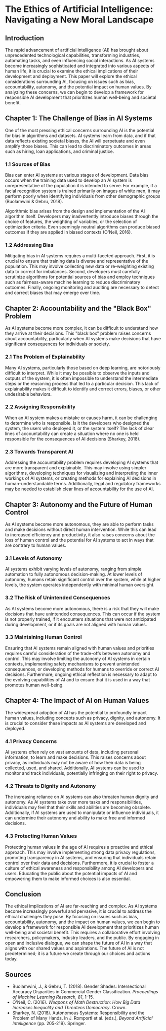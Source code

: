 # The Ethics of Artificial Intelligence: Navigating a New Moral Landscape

## Introduction

The rapid advancement of artificial intelligence (AI) has brought about unprecedented technological capabilities, transforming industries, automating tasks, and even influencing social interactions. As AI systems become increasingly sophisticated and integrated into various aspects of human life, it is crucial to examine the ethical implications of their development and deployment. This paper will explore the ethical considerations surrounding AI, focusing on issues such as bias, accountability, autonomy, and the potential impact on human values. By analyzing these concerns, we can begin to develop a framework for responsible AI development that prioritizes human well-being and societal benefit.

## Chapter 1: The Challenge of Bias in AI Systems

One of the most pressing ethical concerns surrounding AI is the potential for bias in algorithms and datasets. AI systems learn from data, and if that data reflects existing societal biases, the AI will perpetuate and even amplify those biases. This can lead to discriminatory outcomes in areas such as hiring, loan applications, and criminal justice.

### 1.1 Sources of Bias

Bias can enter AI systems at various stages of development. Data bias occurs when the training data used to develop an AI system is unrepresentative of the population it is intended to serve. For example, if a facial recognition system is trained primarily on images of white men, it may perform poorly when identifying individuals from other demographic groups (Buolamwini & Gebru, 2018).

Algorithmic bias arises from the design and implementation of the AI algorithm itself. Developers may inadvertently introduce biases through the choice of features, the weighting of variables, or the selection of optimization criteria. Even seemingly neutral algorithms can produce biased outcomes if they are applied in biased contexts (O'Neil, 2016).

### 1.2 Addressing Bias

Mitigating bias in AI systems requires a multi-faceted approach. First, it is crucial to ensure that training data is diverse and representative of the population. This may involve collecting new data or re-weighting existing data to correct for imbalances. Second, developers must carefully scrutinize algorithms for potential sources of bias and employ techniques such as fairness-aware machine learning to reduce discriminatory outcomes. Finally, ongoing monitoring and auditing are necessary to detect and correct biases that may emerge over time.

## Chapter 2: Accountability and the "Black Box" Problem

As AI systems become more complex, it can be difficult to understand how they arrive at their decisions. This "black box" problem raises concerns about accountability, particularly when AI systems make decisions that have significant consequences for individuals or society.

### 2.1 The Problem of Explainability

Many AI systems, particularly those based on deep learning, are notoriously difficult to interpret. While it may be possible to observe the inputs and outputs of the system, it is often impossible to understand the intermediate steps or the reasoning process that led to a particular decision. This lack of explainability makes it difficult to identify and correct errors, biases, or other undesirable behaviors.

### 2.2 Assigning Responsibility

When an AI system makes a mistake or causes harm, it can be challenging to determine who is responsible. Is it the developers who designed the system, the users who deployed it, or the system itself? The lack of clear lines of accountability can create a situation where no one is held responsible for the consequences of AI decisions (Sharkey, 2018).

### 2.3 Towards Transparent AI

Addressing the accountability problem requires developing AI systems that are more transparent and explainable. This may involve using simpler algorithms, developing techniques for visualizing and interpreting the inner workings of AI systems, or creating methods for explaining AI decisions in human-understandable terms. Additionally, legal and regulatory frameworks may be needed to establish clear lines of accountability for the use of AI.

## Chapter 3: Autonomy and the Future of Human Control

As AI systems become more autonomous, they are able to perform tasks and make decisions without direct human intervention. While this can lead to increased efficiency and productivity, it also raises concerns about the loss of human control and the potential for AI systems to act in ways that are contrary to human values.

### 3.1 Levels of Autonomy

AI systems exhibit varying levels of autonomy, ranging from simple automation to fully autonomous decision-making. At lower levels of autonomy, humans retain significant control over the system, while at higher levels, the system operates independently with minimal human oversight.

### 3.2 The Risk of Unintended Consequences

As AI systems become more autonomous, there is a risk that they will make decisions that have unintended consequences. This can occur if the system is not properly trained, if it encounters situations that were not anticipated during development, or if its goals are not aligned with human values.

### 3.3 Maintaining Human Control

Ensuring that AI systems remain aligned with human values and priorities requires careful consideration of the trade-offs between autonomy and control. This may involve limiting the autonomy of AI systems in certain contexts, implementing safety mechanisms to prevent unintended consequences, or developing methods for humans to override or correct AI decisions. Furthermore, ongoing ethical reflection is necessary to adapt to the evolving capabilities of AI and to ensure that it is used in a way that promotes human well-being.

## Chapter 4: The Impact of AI on Human Values

The widespread adoption of AI has the potential to profoundly impact human values, including concepts such as privacy, dignity, and autonomy. It is crucial to consider these impacts as AI systems are developed and deployed.

### 4.1 Privacy Concerns

AI systems often rely on vast amounts of data, including personal information, to learn and make decisions. This raises concerns about privacy, as individuals may not be aware of how their data is being collected, used, and shared. Additionally, AI systems can be used to monitor and track individuals, potentially infringing on their right to privacy.

### 4.2 Threats to Dignity and Autonomy

The increasing reliance on AI systems can also threaten human dignity and autonomy. As AI systems take over more tasks and responsibilities, individuals may feel that their skills and abilities are becoming obsolete. Additionally, if AI systems are used to manipulate or influence individuals, it can undermine their autonomy and ability to make free and informed decisions.

### 4.3 Protecting Human Values

Protecting human values in the age of AI requires a proactive and ethical approach. This may involve implementing strong data privacy regulations, promoting transparency in AI systems, and ensuring that individuals retain control over their data and decisions. Furthermore, it is crucial to foster a culture of ethical awareness and responsibility among AI developers and users. Educating the public about the potential impacts of AI and empowering them to make informed choices is also essential.

## Conclusion

The ethical implications of AI are far-reaching and complex. As AI systems become increasingly powerful and pervasive, it is crucial to address the ethical challenges they pose. By focusing on issues such as bias, accountability, autonomy, and the impact on human values, we can begin to develop a framework for responsible AI development that prioritizes human well-being and societal benefit. This requires a collaborative effort involving researchers, policymakers, industry leaders, and the public. By engaging in open and inclusive dialogue, we can shape the future of AI in a way that aligns with our shared values and aspirations. The future of AI is not predetermined; it is a future we create through our choices and actions today.

## Sources

*   Buolamwini, J., & Gebru, T. (2018). Gender Shades: Intersectional Accuracy Disparities in Commercial Gender Classification. *Proceedings of Machine Learning Research, 81*, 1-15.
*   O'Neil, C. (2016). *Weapons of Math Destruction: How Big Data Increases Inequality and Threatens Democracy*. Crown.
*   Sharkey, N. (2018). Autonomous Systems: Responsibility and the Problem of Many Hands. In J. Romportl et al. (eds.), *Beyond Artificial Intelligence* (pp. 205-219). Springer.
